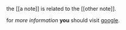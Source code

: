 the [[a note]] is related to the [[other note]].

for *more information* **you** should visit [google](https://google.com).
